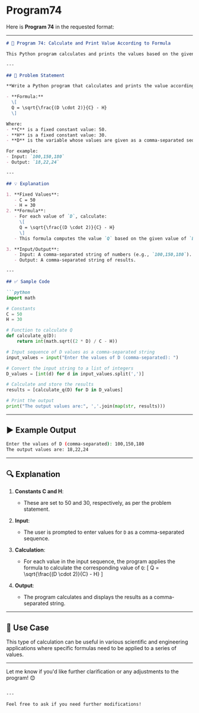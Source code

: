 # Program74
Here is **Program 74** in the requested format:

---

```markdown
# 📝 Program 74: Calculate and Print Value According to Formula

This Python program calculates and prints the values based on the given formula. The program uses fixed values for `C` and `H`, and for the variable `D`, which is a sequence of numbers inputted by the user.

---

## 📌 Problem Statement

**Write a Python program that calculates and prints the value according to the given formula:**

- **Formula:** 
  \[
  Q = \sqrt{\frac{(D \cdot 2)}{C} - H}
  \]

Where:
- **C** is a fixed constant value: 50.
- **H** is a fixed constant value: 30.
- **D** is the variable whose values are given as a comma-separated sequence.

For example:
- Input: `100,150,180`
- Output: `18,22,24`

---

## 💡 Explanation

1. **Fixed Values**:
   - C = 50
   - H = 30
2. **Formula**:
   - For each value of `D`, calculate:
     \[
     Q = \sqrt{\frac{(D \cdot 2)}{C} - H}
     \]
   - This formula computes the value `Q` based on the given value of `D`.

3. **Input/Output**:
   - Input: A comma-separated string of numbers (e.g., `100,150,180`).
   - Output: A comma-separated string of results.

---

## ✅ Sample Code

```python
import math

# Constants
C = 50
H = 30

# Function to calculate Q
def calculate_q(D):
    return int(math.sqrt((2 * D) / C - H))

# Input sequence of D values as a comma-separated string
input_values = input("Enter the values of D (comma-separated): ")

# Convert the input string to a list of integers
D_values = [int(d) for d in input_values.split(',')]

# Calculate and store the results
results = [calculate_q(D) for D in D_values]

# Print the output
print("The output values are:", ','.join(map(str, results)))
```

---

## ▶️ Example Output

```bash
Enter the values of D (comma-separated): 100,150,180
The output values are: 18,22,24
```

---

## 🔍 Explanation

1. **Constants C and H**:
   - These are set to 50 and 30, respectively, as per the problem statement.

2. **Input**:
   - The user is prompted to enter values for `D` as a comma-separated sequence.

3. **Calculation**:
   - For each value in the input sequence, the program applies the formula to calculate the corresponding value of `Q`:
     \[
     Q = \sqrt{\frac{(D \cdot 2)}{C} - H}
     \]

4. **Output**:
   - The program calculates and displays the results as a comma-separated string.

---

## 🎯 Use Case

This type of calculation can be useful in various scientific and engineering applications where specific formulas need to be applied to a series of values.

---

Let me know if you'd like further clarification or any adjustments to the program! 😊

```

---

Feel free to ask if you need further modifications!
